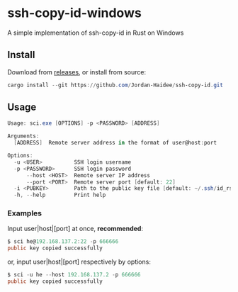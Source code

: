 # ssh-copy-id-windows
A simple implementation of ssh-copy-id in Rust on Windows


## Install
Download from [releases](https://github.com/Jordan-Haidee/ssh-copy-id/releases), 
or install from source:
```powershell
cargo install --git https://github.com/Jordan-Haidee/ssh-copy-id.git
```

## Usage
```powershell
Usage: sci.exe [OPTIONS] -p <PASSWORD> [ADDRESS]

Arguments:
  [ADDRESS]  Remote server address in the format of user@host:port

Options:
  -u <USER>          SSH login username
  -p <PASSWORD>      SSH login password
      --host <HOST>  Remote server IP address
      --port <PORT>  Remote server port [default: 22]
  -i <PUBKEY>        Path to the public key file [default: ~/.ssh/id_rsa.pub]
  -h, --help         Print help
```

### Examples

Input user|host|[port] at once, **recommended**: 
```powershell   
$ sci he@192.168.137.2:22 -p 666666
public key copied successfully
```
or, input user|host|[port] respectively by options: 
```powershell
$ sci -u he --host 192.168.137.2 -p 666666
public key copied successfully
```